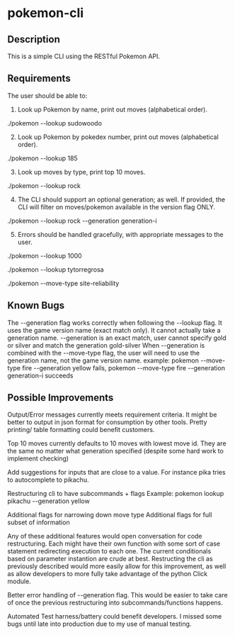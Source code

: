 # pokemon-cli
## Description
This is a simple CLI using the RESTful Pokemon API.


## Requirements
The user should be able to:
1. Look up Pokemon by name, print out moves (alphabetical order).

./pokemon --lookup sudowoodo

2. Look up Pokemon by pokedex number, print out moves (alphabetical order).

./pokemon --lookup 185

3. Look up moves by type, print top 10  moves.

./pokemon --lookup rock

4. The CLI should support an optional generation; as well.
If provided, the CLI will filter on moves/pokemon available in the version flag ONLY.

./pokemon --lookup rock --generation generation-i

5. Errors should be handled gracefully, with appropriate messages to the user.

./pokemon --lookup 1000

./pokemon --lookup tytorregrosa

./pokemon --move-type site-reliability

## Known Bugs

The --generation flag works correctly when following the --lookup flag.
It uses the game version name (exact match only).
It cannot actually take a generation name.
--generation is an exact match, user cannot specify gold or silver and match the generation gold-silver
When --generation is combined with the --move-type flag, the user will need to use the generation name, not the game version name. example: pokemon --move-type fire --generation yellow fails, pokemon --move-type fire --generation generation-i succeeds 

## Possible Improvements

Output/Error messages currently meets requirement criteria.
It might be better to output in json format for consumption by other tools.
Pretty printing/ table formatting could benefit customers.

Top 10 moves currently defaults to 10 moves with lowest move id.
They are the same no matter what generation specified (despite some hard work to implement checking)

Add suggestions for inputs that are close to a value.
For instance pika tries to autocomplete to pikachu.

Restructuring cli to have subcommands + flags
Example:
pokemon lookup pikachu --generation yellow

Additional flags for narrowing down move type
Additional flags for full subset of information

Any of these additional features would open conversation for code restructuring.
Each might have their own function with some sort of case statement redirecting execution to each one.
The current conditionals based on parameter instantion are crude at best.
Restructing the cli as previously described would more easily allow for this improvement,
as well as allow developers to more fully take advantage of the python Click module.  

Better error handling of --generation flag. This would be easier to take care of once the previous restructuring into subcommands/functions happens.

Automated Test harness/battery could benefit developers.
I missed some bugs until late into production due to my use of manual testing.